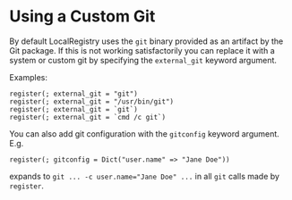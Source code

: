 # Using a Custom Git

By default LocalRegistry uses the `git` binary provided as an artifact
by the Git package. If this is not working satisfactorily you can
replace it with a system or custom git by specifying the
`external_git` keyword argument.

Examples:

```
register(; external_git = "git")
register(; external_git = "/usr/bin/git")
register(; external_git = `git`)
register(; external_git = `cmd /c git`)
```

You can also add git configuration with the `gitconfig` keyword
argument. E.g.

```
register(; gitconfig = Dict("user.name" => "Jane Doe"))
```

expands to `git ... -c user.name="Jane Doe" ...` in all `git` calls
made by `register`.
